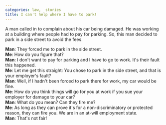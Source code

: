 ```yaml
---
categories: law,  stories
title: I can't help where I have to park!
---
```


<p>A man called in to complain about his car being damaged. He was working at a building where people had to pay for parking. So, this man decided to park in a side street to avoid the fees.</p>

**Man**: They forced me to park in the side street.<br />
**Me**: How do you figure that?<br />
**Man**: I don't want to pay for parking and I have to go to work. It's their fault this happened.<br />
**Me**: Let me get this straight: You chose to park in the side street, and that is your employer's fault?<br />
**Man**: Well, if I hadn't been forced to park there for work, my car would be fine.<br />
**Me**: How do you think things will go for you at work if you sue your employer for damage to your car?<br />
**Man**: What do you mean? Can they fire me?<br />
**Me**: As long as they can prove it's for a non-discriminatory or protected reason, they can fire you. We are in an at-will employment state.<br />
**Man**: That's not fair!
